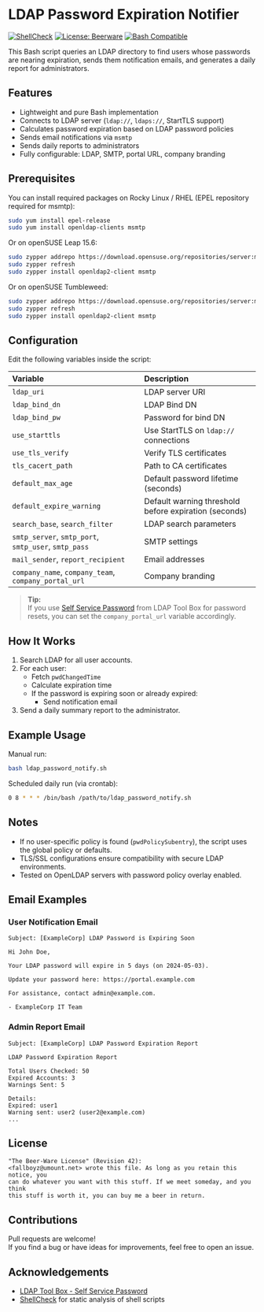 # LDAP Password Expiration Notifier

[![ShellCheck](https://img.shields.io/badge/shellcheck-passed-brightgreen)](https://www.shellcheck.net/)
[![License: Beerware](https://img.shields.io/badge/license-Beerware-orange?style=flat-square)](https://en.wikipedia.org/wiki/Beerware)
[![Bash Compatible](https://img.shields.io/badge/bash-compatible-blue.svg)](https://www.gnu.org/software/bash/)

This Bash script queries an LDAP directory to find users whose passwords are nearing expiration, sends them notification emails, and generates a daily report for administrators.

## Features

- Lightweight and pure Bash implementation
- Connects to LDAP server (`ldap://`, `ldaps://`, StartTLS support)
- Calculates password expiration based on LDAP password policies
- Sends email notifications via `msmtp`
- Sends daily reports to administrators
- Fully configurable: LDAP, SMTP, portal URL, company branding

## Prerequisites

You can install required packages on Rocky Linux / RHEL (EPEL repository required for msmtp):

```bash
sudo yum install epel-release
sudo yum install openldap-clients msmtp
```

Or on openSUSE Leap 15.6:

```bash
sudo zypper addrepo https://download.opensuse.org/repositories/server:mail/openSUSE_Leap_15.6/server:mail.repo
sudo zypper refresh
sudo zypper install openldap2-client msmtp
```

Or on openSUSE Tumbleweed:

```bash
sudo zypper addrepo https://download.opensuse.org/repositories/server:mail/openSUSE_Tumbleweed/server:mail.repo
sudo zypper refresh
sudo zypper install openldap2-client msmtp
```

## Configuration

Edit the following variables inside the script:

| Variable | Description |
|:---------|:------------|
| `ldap_uri` | LDAP server URI |
| `ldap_bind_dn` | LDAP Bind DN |
| `ldap_bind_pw` | Password for bind DN |
| `use_starttls` | Use StartTLS on `ldap://` connections |
| `use_tls_verify` | Verify TLS certificates |
| `tls_cacert_path` | Path to CA certificates |
| `default_max_age` | Default password lifetime (seconds) |
| `default_expire_warning` | Default warning threshold before expiration (seconds) |
| `search_base`, `search_filter` | LDAP search parameters |
| `smtp_server`, `smtp_port`, `smtp_user`, `smtp_pass` | SMTP settings |
| `mail_sender`, `report_recipient` | Email addresses |
| `company_name`, `company_team`, `company_portal_url` | Company branding |

> **Tip:**  
> If you use [Self Service Password](https://ltb-project.org/documentation/self-service-password/latest/index) from LDAP Tool Box for password resets, you can set the `company_portal_url` variable accordingly.

## How It Works

1. Search LDAP for all user accounts.
2. For each user:
   - Fetch `pwdChangedTime`
   - Calculate expiration time
   - If the password is expiring soon or already expired:
     - Send notification email
3. Send a daily summary report to the administrator.

## Example Usage

Manual run:

```bash
bash ldap_password_notify.sh
```

Scheduled daily run (via crontab):

```bash
0 8 * * * /bin/bash /path/to/ldap_password_notify.sh
```

## Notes

- If no user-specific policy is found (`pwdPolicySubentry`), the script uses the global policy or defaults.
- TLS/SSL configurations ensure compatibility with secure LDAP environments.
- Tested on OpenLDAP servers with password policy overlay enabled.

## Email Examples

### User Notification Email

```
Subject: [ExampleCorp] LDAP Password is Expiring Soon

Hi John Doe,

Your LDAP password will expire in 5 days (on 2024-05-03).

Update your password here: https://portal.example.com

For assistance, contact admin@example.com.

- ExampleCorp IT Team
```

### Admin Report Email

```
Subject: [ExampleCorp] LDAP Password Expiration Report

LDAP Password Expiration Report

Total Users Checked: 50
Expired Accounts: 3
Warnings Sent: 5

Details:
Expired: user1
Warning sent: user2 (user2@example.com)
...
```

## License

```
"The Beer-Ware License" (Revision 42):
<fallboyz@umount.net> wrote this file. As long as you retain this notice, you
can do whatever you want with this stuff. If we meet someday, and you think
this stuff is worth it, you can buy me a beer in return.
```

## Contributions

Pull requests are welcome!  
If you find a bug or have ideas for improvements, feel free to open an issue.

## Acknowledgements

- [LDAP Tool Box - Self Service Password](https://ltb-project.org/documentation/self-service-password/latest/index)
- [ShellCheck](https://www.shellcheck.net/) for static analysis of shell scripts

